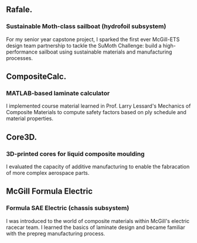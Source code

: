 ## Rafale.
### Sustainable Moth-class sailboat (hydrofoil subsystem)
For my senior year capstone project, I sparked the first ever McGill-ETS design team partnership to tackle the SuMoth Challenge: build a high-performance sailboat using sustainable materials and manufacturing processes. 

## CompositeCalc.
### MATLAB-based laminate calculator
I implemented course material learned in Prof. Larry Lessard's Mechanics of Composite Materials to compute safety factors based on ply schedule and material properties. 

## Core3D.
### 3D-printed cores for liquid composite moulding
I evaluated the capacity of additive manufacturing to enable the fabracation of more complex aerospace parts. 

## McGill Formula Electric
### Formula SAE Electric (chassis subsystem)
I was introduced to the world of composite materials within McGill's electric racecar team. I learned the basics of laminate design and became familiar with the prepreg manufacturing process.  

